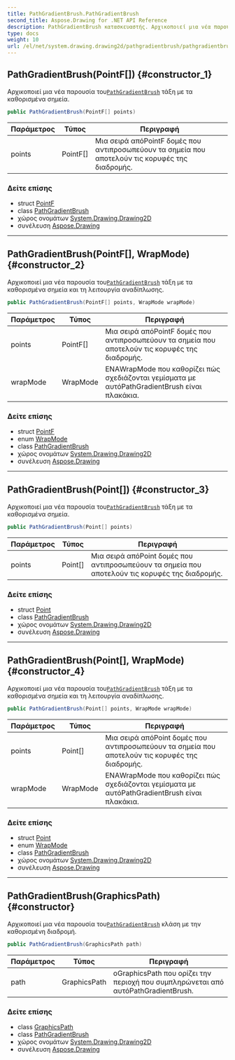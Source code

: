 ```yaml
---
title: PathGradientBrush.PathGradientBrush
second_title: Aspose.Drawing for .NET API Reference
description: PathGradientBrush κατασκευαστής. Αρχικοποιεί μια νέα παρουσία τουPathGradientBrush τάξη με τα καθορισμένα σημεία.
type: docs
weight: 10
url: /el/net/system.drawing.drawing2d/pathgradientbrush/pathgradientbrush/
---
```

## PathGradientBrush(PointF[]) {#constructor_1}

Αρχικοποιεί μια νέα παρουσία του[`PathGradientBrush`](../) τάξη με τα καθορισμένα σημεία.

```csharp
public PathGradientBrush(PointF[] points)
```

| Παράμετρος | Τύπος | Περιγραφή |
| --- | --- | --- |
| points | PointF[] | Μια σειρά απόPointF δομές που αντιπροσωπεύουν τα σημεία που αποτελούν τις κορυφές της διαδρομής. |

### Δείτε επίσης

* struct [PointF](../../../system.drawing/pointf/)
* class [PathGradientBrush](../)
* χώρος ονομάτων [System.Drawing.Drawing2D](../../pathgradientbrush/)
* συνέλευση [Aspose.Drawing](../../../)

---

## PathGradientBrush(PointF[], WrapMode) {#constructor_2}

Αρχικοποιεί μια νέα παρουσία του[`PathGradientBrush`](../) τάξη με τα καθορισμένα σημεία και τη λειτουργία αναδίπλωσης.

```csharp
public PathGradientBrush(PointF[] points, WrapMode wrapMode)
```

| Παράμετρος | Τύπος | Περιγραφή |
| --- | --- | --- |
| points | PointF[] | Μια σειρά απόPointF δομές που αντιπροσωπεύουν τα σημεία που αποτελούν τις κορυφές της διαδρομής. |
| wrapMode | WrapMode | ΕΝΑWrapMode που καθορίζει πώς σχεδιάζονται γεμίσματα με αυτόPathGradientBrush είναι πλακάκια. |

### Δείτε επίσης

* struct [PointF](../../../system.drawing/pointf/)
* enum [WrapMode](../../wrapmode/)
* class [PathGradientBrush](../)
* χώρος ονομάτων [System.Drawing.Drawing2D](../../pathgradientbrush/)
* συνέλευση [Aspose.Drawing](../../../)

---

## PathGradientBrush(Point[]) {#constructor_3}

Αρχικοποιεί μια νέα παρουσία του[`PathGradientBrush`](../) τάξη με τα καθορισμένα σημεία.

```csharp
public PathGradientBrush(Point[] points)
```

| Παράμετρος | Τύπος | Περιγραφή |
| --- | --- | --- |
| points | Point[] | Μια σειρά απόPoint δομές που αντιπροσωπεύουν τα σημεία που αποτελούν τις κορυφές της διαδρομής. |

### Δείτε επίσης

* struct [Point](../../../system.drawing/point/)
* class [PathGradientBrush](../)
* χώρος ονομάτων [System.Drawing.Drawing2D](../../pathgradientbrush/)
* συνέλευση [Aspose.Drawing](../../../)

---

## PathGradientBrush(Point[], WrapMode) {#constructor_4}

Αρχικοποιεί μια νέα παρουσία του[`PathGradientBrush`](../) τάξη με τα καθορισμένα σημεία και τη λειτουργία αναδίπλωσης.

```csharp
public PathGradientBrush(Point[] points, WrapMode wrapMode)
```

| Παράμετρος | Τύπος | Περιγραφή |
| --- | --- | --- |
| points | Point[] | Μια σειρά απόPoint δομές που αντιπροσωπεύουν τα σημεία που αποτελούν τις κορυφές της διαδρομής. |
| wrapMode | WrapMode | ΕΝΑWrapMode που καθορίζει πώς σχεδιάζονται γεμίσματα με αυτόPathGradientBrush είναι πλακάκια. |

### Δείτε επίσης

* struct [Point](../../../system.drawing/point/)
* enum [WrapMode](../../wrapmode/)
* class [PathGradientBrush](../)
* χώρος ονομάτων [System.Drawing.Drawing2D](../../pathgradientbrush/)
* συνέλευση [Aspose.Drawing](../../../)

---

## PathGradientBrush(GraphicsPath) {#constructor}

Αρχικοποιεί μια νέα παρουσία του[`PathGradientBrush`](../) κλάση με την καθορισμένη διαδρομή.

```csharp
public PathGradientBrush(GraphicsPath path)
```

| Παράμετρος | Τύπος | Περιγραφή |
| --- | --- | --- |
| path | GraphicsPath | οGraphicsPath που ορίζει την περιοχή που συμπληρώνεται από αυτόPathGradientBrush. |

### Δείτε επίσης

* class [GraphicsPath](../../graphicspath/)
* class [PathGradientBrush](../)
* χώρος ονομάτων [System.Drawing.Drawing2D](../../pathgradientbrush/)
* συνέλευση [Aspose.Drawing](../../../)


